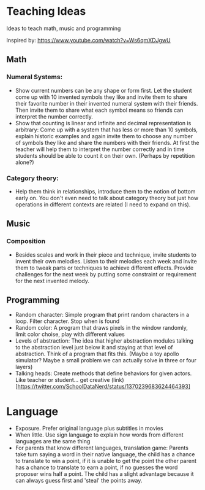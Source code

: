 # Teaching Ideas
Ideas to teach math, music and programming

Inspired by: https://www.youtube.com/watch?v=Ws6qmXDJgwU

## Math

### Numeral Systems:

* Show current numbers can be any shape or form first. Let the student come up with 10 invented symbols they like and invite them to share their favorite number in their invented numeral system with their friends. Then invite them to share what each symbol means so friends can interpret the number correctly.
* Show that counting is linear and infinite and decimal representation is arbitrary: Come up with a system that has less or more than 10 symbols, explain historic examples and again invite them to choose any number of symbols they like and share the numbers with their friends. At first the teacher will help them to interpret the number correctly and in time students should be able to count it on their own. (Perhaps by repetition alone?)

### Category theory:

* Help them think in relationships, introduce them to the notion of bottom early on. You don't even need to talk about category theory but just how operations in different contexts are related (I need to expand on this).

## Music

### Composition

* Besides scales and work in their piece and technique, invite students to invent their own melodies. Listen to their melodies each week and invite them to tweak parts or techniques to achieve different effects. Provide challenges for the next week by putting some constraint or requirement for the next invented melody.

## Programming

* Random character: Simple program that print random characters in a loop. Filter character. Stop when <WORD> is found
* Random color: A program that draws pixels in the window randomly, limit color choise, play with different values
* Levels of abstraction: The idea that higher abstraction modules talking to the abstraction level just below it and staying at that level of abstraction. Think of a program that fits this. (Maybe a toy apollo simulator? Maybe a small problem we can actually solve in three or four layers)
* Talking heads: Create methods that define behaviors for given actors. Like teacher or student... get creative (link)[https://twitter.com/SchoolDataNerd/status/1370239683624464393]

# Language

* Exposure. Prefer original language plus subtitles in movies
* When little. Use sign language to explain how words from different languages are the same thing
* For parents that know different languages, translation game: Parents take turn saying a word in their native language, the child has a chance to translate to win a point, if it is unable to get the point the other parent has a chance to translate to earn a point, if no guesses the word proposer  wins half a point. The child has a slight advantage because it can always guess first and 'steal' the points away.
